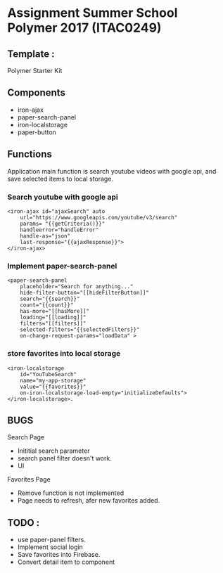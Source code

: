 # Assignment Summer School Polymer 2017 (ITAC0249)

## Template : 

Polymer Starter Kit

## Components 

* iron-ajax
* paper-search-panel
* iron-localstorage
* paper-button

## Functions

Application main function is search youtube videos with google api, and save selected items to local storage.

### Search youtube with google api

    <iron-ajax id="ajaxSearch" auto
        url="https://www.googleapis.com/youtube/v3/search"  
        params= "{{getCriteria()}}"  
        handleerror="handleError"
        handle-as="json"
        last-response="{{ajaxResponse}}">
    </iron-ajax>

### Implement paper-search-panel

    <paper-search-panel
        placeholder="Search for anything..."
        hide-filter-button="[[hideFilterButton]]"
        search="{{search}}"
        count="{{count}}"          
        has-more="[[hasMore]]"
        loading="[[loading]]"
        filters="[[filters]]"     
        selected-filters="{{selectedFilters}}"
        on-change-request-params="loadData" >

### store favorites into local storage

    <iron-localstorage 
        id="YouTubeSearch" 
        name="my-app-storage"     
        value="{{favorites}}" 
        on-iron-localstorage-load-empty="initializeDefaults">
    </iron-localstorage>.

## BUGS

Search Page
* Inititial search parameter
* search panel filter doesn't work. 
* UI 

Favorites Page
* Remove function is not implemented  
* Page needs to refresh, afer new favorites added.

## TODO :

* use paper-panel filters.
* Implement social login 
* Save favorites into Firebase.
* Convert detail item to component 

